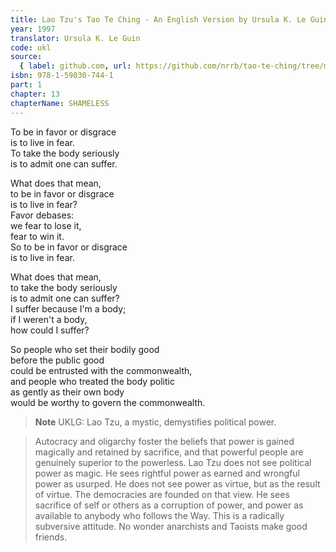```yaml
---
title: Lao Tzu's Tao Te Ching - An English Version by Ursula K. Le Guin
year: 1997
translator: Ursula K. Le Guin
code: ukl
source:
  { label: github.com, url: https://github.com/nrrb/tao-te-ching/tree/master }
isbn: 978-1-59030-744-1
part: 1
chapter: 13
chapterName: SHAMELESS
---
```


To be in favor or disgrace  
is to live in fear.  
To take the body seriously  
is to admit one can suffer.

What does that mean,  
to be in favor or disgrace  
is to live in fear?  
Favor debases:  
we fear to lose it,  
fear to win it.  
So to be in favor or disgrace  
is to live in fear.

What does that mean,  
to take the body seriously  
is to admit one can suffer?  
I suffer because I'm a body;  
if I weren't a body,  
how could I suffer?

So people who set their bodily good  
before the public good  
could be entrusted with the commonwealth,  
and people who treated the body politic  
as gently as their own body  
would be worthy to govern the commonwealth.

> **Note** UKLG: Lao Tzu, a mystic, demystifies political power.

> Autocracy and oligarchy foster the beliefs that power is gained magically and retained by sacrifice, and that powerful people are genuinely superior to the powerless.
> Lao Tzu does not see political power as magic. He sees rightful power as earned and wrongful power as usurped. He does not see power as virtue, but as the result of virtue. The democracies are founded on that view.
> He sees sacrifice of self or others as a corruption of power, and power as available to anybody who follows the Way. This is a radically subversive attitude. No wonder anarchists and Taoists make good friends.
